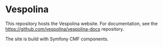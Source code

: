 Vespolina
=========

This repository hosts the Vespolina website.
For documentation, see the https://github.com/vespolina/vespolina-docs repository.

The site is build with Symfony CMF components.